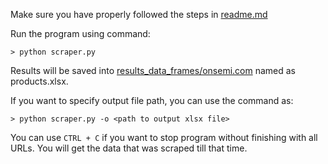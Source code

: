 Make sure you have properly followed the steps in [readme.md](/readme.md)

Run the program using command:
```
> python scraper.py 
```
Results will be saved into [results_data_frames/onsemi.com](/results_data_frames/onsemi.com) named as products.xlsx.

If you want to specify output file path, you can use the command as:
```
> python scraper.py -o <path to output xlsx file>
```
You can use `CTRL + C` if you want to stop program without finishing with all URLs. You will get the data that was scraped till that time.